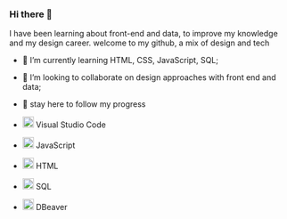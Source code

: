 ### Hi there 👋
I have been learning about front-end and data, to improve my knowledge and my design career. welcome to my github, a mix of design and tech

- 🌱 I’m currently learning HTML, CSS, JavaScript, SQL;
- 👯 I’m looking to collaborate on design approaches with front end and data;
- 🎨 stay here to follow my progress

- <img src="https://img.icons8.com/fluent/48/000000/visual-studio-code-2019.png" alt="Visual Studio Code" width="20" height="20"/> Visual Studio Code
- <img src="https://img.icons8.com/color/48/000000/javascript.png" alt="JavaScript" width="20" height="20"/> JavaScript
- <img src="https://img.icons8.com/color/48/000000/html-5.png" alt="HTML" width="20" height="20"/> HTML
- <img src="https://img.icons8.com/ios/50/000000/sql.png" alt="SQL" width="20" height="20"/> SQL
- <img src="https://img.icons8.com/dusk/64/000000/dbeaver.png" alt="DBeaver" width="20" height="20"/> DBeaver


